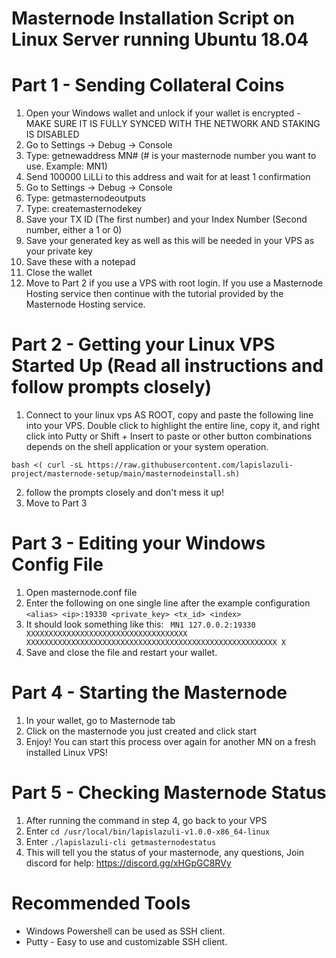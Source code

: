 # Masternode Installation Script on Linux Server running Ubuntu 18.04

# Part 1 - Sending Collateral Coins

1. Open your Windows wallet and unlock if your wallet is encrypted - MAKE SURE IT IS FULLY SYNCED WITH THE NETWORK AND STAKING IS DISABLED
2. Go to Settings -> Debug -> Console
3. Type: getnewaddress MN# (# is your masternode number you want to use. Example: MN1)
4. Send 100000 LiLLi to this address and wait for at least 1 confirmation
5. Go to Settings -> Debug -> Console
6. Type: getmasternodeoutputs
7. Type: createmasternodekey
7. Save your TX ID (The first number) and your Index Number (Second number, either a 1 or 0)
8. Save your generated key as well as this will be needed in your VPS as your private key
9. Save these with a notepad
10. Close the wallet
11. Move to Part 2 if you use a VPS with root login. If you use a Masternode Hosting service then continue with the tutorial provided by the Masternode Hosting service.

# Part 2 - Getting your Linux VPS Started Up (Read all instructions and follow prompts closely)

1. Connect to your linux vps AS ROOT, copy and paste the following line into your VPS. Double click to highlight the entire line, copy it, and right click into Putty or Shift + Insert to paste or other button combinations depends on the shell application or your system operation.
```
bash <( curl -sL https://raw.githubusercontent.com/lapislazuli-project/masternode-setup/main/masternodeinstall.sh)
```
2. follow the prompts closely and don't mess it up!
3. Move to Part 3

# Part 3 - Editing your Windows Config File

1. Open masternode.conf file
2. Enter the following on one single line after the example configuration
```<alias> <ip>:19330 <private_key> <tx_id> <index>```
3. It should look something like this:
``` MN1 127.0.0.2:19330 XXXXXXXXXXXXXXXXXXXXXXXXXXXXXXXXXXXX XXXXXXXXXXXXXXXXXXXXXXXXXXXXXXXXXXXXXXXXXXXXXXXXXXXXXXXX X```
4. Save and close the file and restart your wallet.

# Part 4 - Starting the Masternode

1. In your wallet, go to Masternode tab
2. Click on the masternode you just created and click start
3. Enjoy! You can start this process over again for another MN on a fresh installed Linux VPS!

# Part 5 - Checking Masternode Status

1. After running the command in step 4, go back to your VPS
2. Enter ```cd /usr/local/bin/lapislazuli-v1.0.0-x86_64-linux```
3. Enter ```./lapislazuli-cli getmasternodestatus```
4. This will tell you the status of your masternode, any questions, Join discord for help: https://discord.gg/xHGpGC8RVy

# Recommended Tools

- Windows Powershell can be used as SSH client.
- Putty - Easy to use and customizable SSH client.
